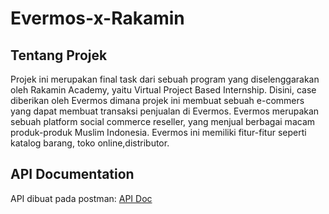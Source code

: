 # Evermos-x-Rakamin
## Tentang Projek
Projek ini merupakan final task dari sebuah program yang diselenggarakan oleh Rakamin Academy, yaitu Virtual Project Based Internship. Disini, case diberikan oleh Evermos dimana projek ini membuat sebuah e-commers yang dapat membuat transaksi penjualan di Evermos. Evermos merupakan sebuah platform social commerce reseller, yang menjual berbagai macam produk-produk Muslim Indonesia. Evermos ini memiliki fitur-fitur seperti katalog barang, toko online,distributor.
## API Documentation
API dibuat pada postman: [API Doc](https://shalmahidaa-9711096.postman.co/workspace/4a7e7b0d-f2a8-4cd2-8bfe-ac27a1261655/collection/47183963-da4b990b-ab78-4654-b951-223d14c8a887?action=share&source=copy-link&creator=47183963)
